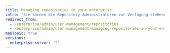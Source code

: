 ```yaml
---
title: Managing repositories in your enterprise
intro: 'Sie können die Repository-Administratoren zur Verfügung stehenden Einstellungen auf Ihrer {{ site.data.variables.product.prodname_ghe_server }}-Appliance verwalten.'
redirect_from:
  - /enterprise/admin/user-management/repositories
  - /enterprise/admin/user-management/managing-repositories-in-your-enterprise
mapTopic: true
versions:
  enterprise-server: '*'
---
```


